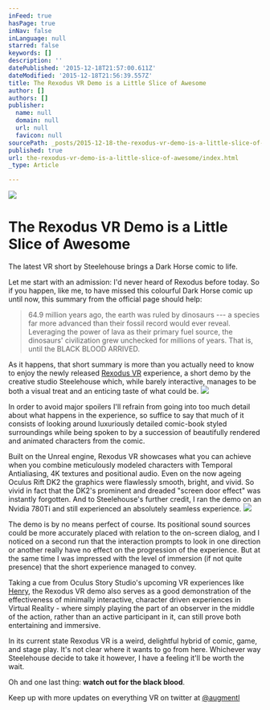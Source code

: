 ```yaml
---
inFeed: true
hasPage: true
inNav: false
inLanguage: null
starred: false
keywords: []
description: ''
datePublished: '2015-12-18T21:57:00.611Z'
dateModified: '2015-12-18T21:56:39.557Z'
title: The Rexodus VR Demo is a Little Slice of Awesome
author: []
authors: []
publisher:
  name: null
  domain: null
  url: null
  favicon: null
sourcePath: _posts/2015-12-18-the-rexodus-vr-demo-is-a-little-slice-of-awesome.md
published: true
url: the-rexodus-vr-demo-is-a-little-slice-of-awesome/index.html
_type: Article

---
```

![](https://the-grid-user-content.s3-us-west-2.amazonaws.com/976604c1-a97e-4b56-acd4-6aee8aa161a9.png)

# The Rexodus VR Demo is a Little Slice of Awesome

The latest VR short by Steelehouse brings a Dark Horse comic to life.

Let me start with an admission: I'd never heard of Rexodus before today. So if you happen, like me, to have missed this colourful Dark Horse comic up until now, this summary from the official page should help:

> 64.9 million years ago, the earth was ruled by dinosaurs --- a species far more advanced than their fossil record would ever reveal. Leveraging the power of lava as their primary fuel source, the dinosaurs' civilization grew unchecked for millions of years. That is, until the BLACK BLOOD ARRIVED.

As it happens, that short summary is more than you actually need to know to enjoy the newly released [Rexodus VR][0] experience, a short demo by the creative studio Steelehouse which, while barely interactive, manages to be both a visual treat and an enticing taste of what could be.
![](https://the-grid-user-content.s3-us-west-2.amazonaws.com/7a49c023-d254-449c-b6f3-f25950fd05bd.png)

In order to avoid major spoilers I'll refrain from going into too much detail about what happens in the experience, so suffice to say that much of it consists of looking around luxuriously detailed comic-book styled surroundings while being spoken to by a succession of beautifully rendered and animated characters from the comic.

Built on the Unreal engine, Rexodus VR showcases what you can achieve when you combine meticulously modeled characters with Temporal Antialiasing, 4K textures and positional audio. Even on the now ageing Oculus Rift DK2 the graphics were flawlessly smooth, bright, and vivid. So vivid in fact that the DK2's prominent and dreaded "screen door effect" was instantly forgotten. And to Steelehouse's further credit, I ran the demo on an Nvidia 780Ti and still experienced an absolutely seamless experience. ![](https://the-grid-user-content.s3-us-west-2.amazonaws.com/638a3010-3c8a-47df-8150-10ab1407c321.png)

The demo is by no means perfect of course. Its positional sound sources could be more accurately placed with relation to the on-screen dialog, and I noticed on a second run that the interaction prompts to look in one direction or another really have no effect on the progression of the experience. But  at the same time I was impressed with the level of immersion (if not quite presence) that the short experience managed to convey. 

Taking a cue from Oculus Story Studio's upcoming VR experiences like [Henry][1], the Rexodus VR demo also serves as a good demonstration of the effectiveness of minimally interactive, character driven experiences in Virtual Reality - where simply playing the part of an observer in the middle of the action, rather than an active participant in it, can still prove both entertaining and immersive. 

In its current state Rexodus VR is a weird, delightful hybrid of comic, game, and stage play. It's not clear where it wants to go from here. Whichever way Steelehouse decide to take it  however, I have a feeling it'll be worth the wait.

Oh and one last thing: **watch out for the black blood**.

Keep up with more updates on everything VR on twitter at [@augmentl][2]

[0]: https://share.oculus.com/app/rexodus-vr
[1]: https://share.oculus.com/app/henry-trailer
[2]: hjttp://twitter.com/augmentl